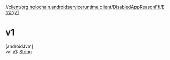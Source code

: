 //[client](../../../../index.md)/[org.holochain.androidserviceruntime.client](../../index.md)/[DisabledAppReasonFfi](../index.md)/[Error](index.md)/[v1](v1.md)

# v1

[androidJvm]\
val [v1](v1.md): [String](https://kotlinlang.org/api/core/kotlin-stdlib/kotlin/-string/index.html)